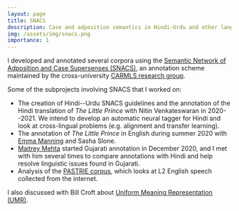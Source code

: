 ```yaml
---
layout: page
title: SNACS
description: Case and adposition semantics in Hindi-Urdu and other languages.
img: /assets/img/snacs.png
importance: 1
---
```


I developed and annotated several corpora using the [Semantic Network of Adposition and Case Supersenses (SNACS)](https://www.aclweb.org/anthology/P18-1018/), an annotation scheme maintained by the cross-university [CARMLS research group](https://github.com/carmls).

Some of the subprojects involving SNACS that I worked on:

- The creation of Hindi--Urdu SNACS guidelines and the annotation of the Hindi translation of *The Little Prince* with Nitin Venkateswaran in 2020--2021. We intend to develop an automatic neural tagger for Hindi and look at cross-lingual problems (e.g. alignment and transfer learning).
- The annotation of *The Little Prince* in English during summer 2020 with [Emma Manning](https://esmanning.github.io/) and Sasha Slone.
- [Maitrey Mehta](https://sites.google.com/view/maitreymehta/home) started Gujarati annotation in December 2020, and I met with him several times to compare annotations with Hindi and help resolve linguistic issues found in Gujarati.
- Analysis of the [PASTRIE corpus](https://www.aclweb.org/anthology/2020.law-1.10/), which looks at L2 English speech collected from the internet.

I also discussed with Bill Croft about [Uniform Meaning Representation (UMR)](https://link.springer.com/article/10.1007/s13218-021-00722-w).